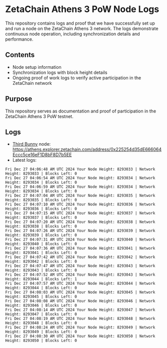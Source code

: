 # ZetaChain Athens 3 PoW Node Logs
This repository contains logs and proof that we have successfully set up and run a node on the ZetaChain Athens 3 network. The logs demonstrate continuous node operation, including synchronization details and performance.

## Contents
- Node setup information
- Synchronization logs with block height details
- Ongoing proof of work logs to verify active participation in the ZetaChain network

## Purpose
This repository serves as documentation and proof of participation in the ZetaChain Athens 3 PoW testnet.

## Logs

- [Third Bunny](https://thirdbunny.xyz/) node: https://athens.explorer.zetachain.com/address/0x225254d35dE666064Eccc5ce16eF1D8bF8D7b5EE
- Latest logs:
```
Fri Dec 27 04:06:48 AM UTC 2024 Your Node Height: 8293033 | Network Height: 8293033 | Blocks Left: 0
Fri Dec 27 04:06:54 AM UTC 2024 Your Node Height: 8293034 | Network Height: 8293034 | Blocks Left: 0
Fri Dec 27 04:06:59 AM UTC 2024 Your Node Height: 8293034 | Network Height: 8293034 | Blocks Left: 0
Fri Dec 27 04:07:04 AM UTC 2024 Your Node Height: 8293035 | Network Height: 8293035 | Blocks Left: 0
Fri Dec 27 04:07:10 AM UTC 2024 Your Node Height: 8293036 | Network Height: 8293036 | Blocks Left: 0
Fri Dec 27 04:07:15 AM UTC 2024 Your Node Height: 8293037 | Network Height: 8293037 | Blocks Left: 0
Fri Dec 27 04:07:20 AM UTC 2024 Your Node Height: 8293038 | Network Height: 8293038 | Blocks Left: 0
Fri Dec 27 04:07:26 AM UTC 2024 Your Node Height: 8293039 | Network Height: 8293039 | Blocks Left: 0
Fri Dec 27 04:07:31 AM UTC 2024 Your Node Height: 8293040 | Network Height: 8293040 | Blocks Left: 0
Fri Dec 27 04:07:36 AM UTC 2024 Your Node Height: 8293041 | Network Height: 8293041 | Blocks Left: 0
Fri Dec 27 04:07:42 AM UTC 2024 Your Node Height: 8293042 | Network Height: 8293042 | Blocks Left: 0
Fri Dec 27 04:07:47 AM UTC 2024 Your Node Height: 8293043 | Network Height: 8293043 | Blocks Left: 0
Fri Dec 27 04:07:52 AM UTC 2024 Your Node Height: 8293043 | Network Height: 8293044 | Blocks Left: 1
Fri Dec 27 04:07:57 AM UTC 2024 Your Node Height: 8293044 | Network Height: 8293044 | Blocks Left: 0
Fri Dec 27 04:08:03 AM UTC 2024 Your Node Height: 8293045 | Network Height: 8293045 | Blocks Left: 0
Fri Dec 27 04:08:08 AM UTC 2024 Your Node Height: 8293046 | Network Height: 8293046 | Blocks Left: 0
Fri Dec 27 04:08:14 AM UTC 2024 Your Node Height: 8293047 | Network Height: 8293047 | Blocks Left: 0
Fri Dec 27 04:08:19 AM UTC 2024 Your Node Height: 8293048 | Network Height: 8293048 | Blocks Left: 0
Fri Dec 27 04:08:24 AM UTC 2024 Your Node Height: 8293049 | Network Height: 8293049 | Blocks Left: 0
Fri Dec 27 04:08:30 AM UTC 2024 Your Node Height: 8293050 | Network Height: 8293050 | Blocks Left: 0
```
